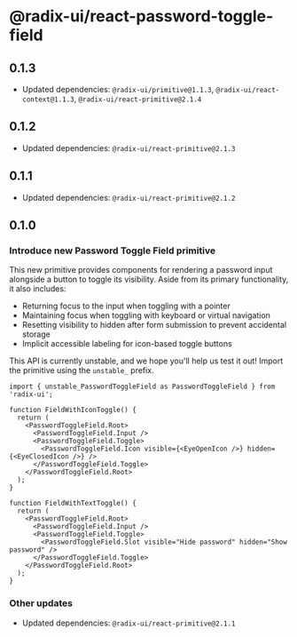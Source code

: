 # @radix-ui/react-password-toggle-field

## 0.1.3

- Updated dependencies: `@radix-ui/primitive@1.1.3`, `@radix-ui/react-context@1.1.3`, `@radix-ui/react-primitive@2.1.4`

## 0.1.2

- Updated dependencies: `@radix-ui/react-primitive@2.1.3`

## 0.1.1

- Updated dependencies: `@radix-ui/react-primitive@2.1.2`

## 0.1.0

### Introduce new Password Toggle Field primitive

This new primitive provides components for rendering a password input alongside a button to toggle its visibility. Aside from its primary functionality, it also includes:

- Returning focus to the input when toggling with a pointer
- Maintaining focus when toggling with keyboard or virtual navigation
- Resetting visibility to hidden after form submission to prevent accidental storage
- Implicit accessible labeling for icon-based toggle buttons

This API is currently unstable, and we hope you'll help us test it out! Import the primitive using the `unstable_` prefix.

```tsx
import { unstable_PasswordToggleField as PasswordToggleField } from 'radix-ui';

function FieldWithIconToggle() {
  return (
    <PasswordToggleField.Root>
      <PasswordToggleField.Input />
      <PasswordToggleField.Toggle>
        <PasswordToggleField.Icon visible={<EyeOpenIcon />} hidden={<EyeClosedIcon />} />
      </PasswordToggleField.Toggle>
    </PasswordToggleField.Root>
  );
}

function FieldWithTextToggle() {
  return (
    <PasswordToggleField.Root>
      <PasswordToggleField.Input />
      <PasswordToggleField.Toggle>
        <PasswordToggleField.Slot visible="Hide password" hidden="Show password" />
      </PasswordToggleField.Toggle>
    </PasswordToggleField.Root>
  );
}
```

### Other updates

- Updated dependencies: `@radix-ui/react-primitive@2.1.1`

